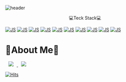 ![header](https://capsule-render.vercel.app/api?type=transparent&height=300&section=header&text=yae-seul%20Kim&fontSize=90&fontAlign=60&fontColor=FFD700&desc=Front-end%20developer%2099cone&descAlign=75&descAlignY=65&animation=fadeIn)

<center>
💻Teck Stack💻
</center>


[![JS](https://img.shields.io/badge/JavaScript-F7DF1E?style=flat-square&logo=JavaScript&logoColor=black)](github.com/99cone/)
[![JS](https://img.shields.io/badge/React-61DAFB?style=flat-square&logo=React&logoColor=black)](github.com/99cone/)
[![JS](https://img.shields.io/badge/StyledComponents-DB7093?style=flat-square&logo=Styled-components&logoColor=black)](github.com/99cone/)
[![JS](https://img.shields.io/badge/Sass-CC6699?style=flat-square&logo=Sass&logoColor=black)](github.com/99cone/)
[![JS](https://img.shields.io/badge/HTML5-E34F26?style=flat-square&logo=HTML5&logoColor=black)](github.com/99cone/)
[![JS](https://img.shields.io/badge/Figma-F24E1E?style=flat-square&logo=Figma&logoColor=black)](github.com/99cone/)
[![JS](https://img.shields.io/badge/CSS3-F24E1E?style=flat-square&logo=CSS3&logoColor=black)](github.com/99cone/)
[![JS](https://img.shields.io/badge/Node.js-339933?style=flat-square&logo=Node.js&logoColor=black)](github.com/99cone/)
[![JS](https://img.shields.io/badge/Next.js-fff?style=flat-square&logo=Next.js&logoColor=black)](github.com/99cone/)
[![JS](https://img.shields.io/badge/TypeScript-3178C6?style=flat-square&logo=TypeScript&logoColor=black)](github.com/99cone/)

 </center>

<h1>💖About Me💖</h1>

<a href="https://instagram.com/alpox.dev">
    <img 
        src="http://img.shields.io/badge/-Instagram-black?style=flat&logo=Instagram&link=https://instagram.com/alpox.dev/"
        style="height : auto; margin-left : 10px; margin-right : 10px;"/>
</a>
<a href="https://alpox.kr">
    <img 
        src="http://img.shields.io/badge/-Tech%20Blog-655ced?style=flat&logo=github&link=https://alpox.kr"
        style="height : auto; margin-left : 10px; margin-right : 10px;"/>
</a>

[![Hits](https://hits.seeyoufarm.com/api/count/incr/badge.svg?url=https%3A%2F%2Fgithub.com%2F99cone&count_bg=%23FFD700&title_bg=%23A8A7A3&icon=&icon_color=%23E7E7E7&title=hits&edge_flat=false)](https://hits.seeyoufarm.com)

<!-- ### Hi there 👋
 -->
<!--
**99cone/99cone** is a ✨ _special_ ✨ repository because its `README.md` (this file) appears on your GitHub profile.

Here are some ideas to get you started:

- 🔭 I’m currently working on ...
- 🌱 I’m currently learning ...
- 👯 I’m looking to collaborate on ...
- 🤔 I’m looking for help with ...
- 💬 Ask me about ...
- 📫 How to reach me: ...
- 😄 Pronouns: ...
- ⚡ Fun fact: ...
-->
